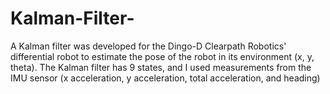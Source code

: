 # Kalman-Filter-
A Kalman filter was developed for the Dingo-D Clearpath Robotics' differential robot to estimate the pose of the robot in its environment (x, y, theta). The Kalman filter has 9 states, and I used measurements from the IMU sensor (x acceleration, y acceleration, total acceleration, and heading)
